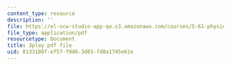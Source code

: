 ```yaml
---
content_type: resource
description: ''
file: https://ol-ocw-studio-app-qa.s3.amazonaws.com/courses/5-61-physical-chemistry-fall-2017/8133188fef57f0d63d03fd0a1745e61e_yBCdnNIAiQg.pdf
file_type: application/pdf
resourcetype: Document
title: 3play pdf file
uid: 8133188f-ef57-f0d6-3d03-fd0a1745e61e
---
```

